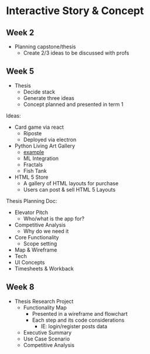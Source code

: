 # Interactive Story & Concept

## Week 2

- Planning capstone/thesis
  - Create 2/3 ideas to be discussed with profs

## Week 5

- Thesis
  - Decide stack
  - Generate three ideas
  - Concept planned and presented in term 1

Ideas:

- Card game via react
  - Riposte
  - Deployed via electron
- Python Living Art Gallery
  - [example](http://themes.fxoffice.net/lorem/photographer/index.html)
  - ML Integration
  - Fractals
  - Fish Tank
- HTML 5 Store
  - A gallery of HTML layouts for purchase
  - Users can post & sell HTML 5 Layouts

Thesis Planning Doc:

- Elevator Pitch
  - Who/what is the app for?
- Competitive Analysis
  - Why do we need it
- Core Functionality
  - Scope setting
- Map & Wireframe
- Tech
- UI Concepts
- Timesheets & Workback

## Week 8

- Thesis Research Project
  - Functionality Map
    - Presented in a wireframe and flowchart
    - Each step and its code considerations
      - IE: login/register posts data
  - Executive Summary
  - Use Case Scenario
  - Competitive Analysis
